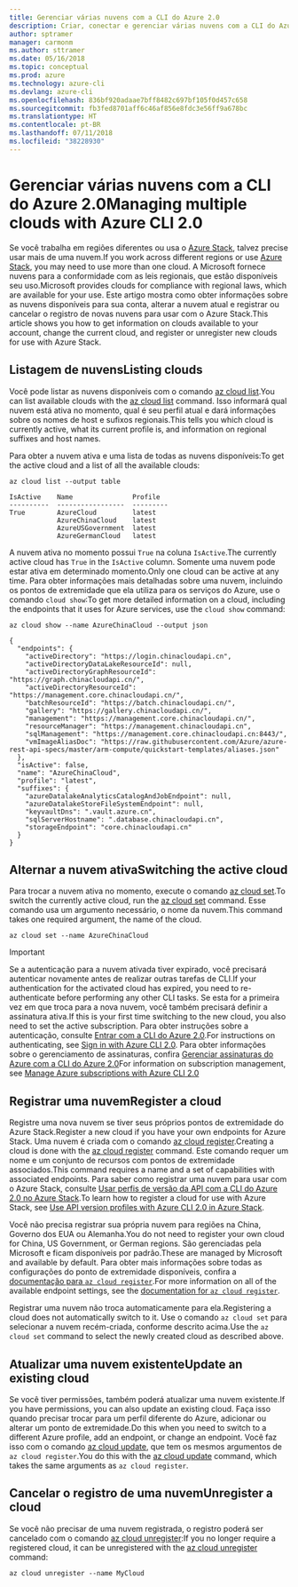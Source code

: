 ```yaml
---
title: Gerenciar várias nuvens com a CLI do Azure 2.0
description: Criar, conectar e gerenciar várias nuvens com a CLI do Azure 2.0.
author: sptramer
manager: carmonm
ms.author: sttramer
ms.date: 05/16/2018
ms.topic: conceptual
ms.prod: azure
ms.technology: azure-cli
ms.devlang: azure-cli
ms.openlocfilehash: 836bf920adaae7bff8482c697bf105f0d457c658
ms.sourcegitcommit: fb3fed8701aff6c46af856e8fdc3e56ff9a678bc
ms.translationtype: HT
ms.contentlocale: pt-BR
ms.lasthandoff: 07/11/2018
ms.locfileid: "38228930"
---
```

# <a name="managing-multiple-clouds-with-azure-cli-20"></a><span data-ttu-id="cf0c0-103">Gerenciar várias nuvens com a CLI do Azure 2.0</span><span class="sxs-lookup"><span data-stu-id="cf0c0-103">Managing multiple clouds with Azure CLI 2.0</span></span>

<span data-ttu-id="cf0c0-104">Se você trabalha em regiões diferentes ou usa o [Azure Stack](https://docs.microsoft.com/azure/azure-stack/user/), talvez precise usar mais de uma nuvem.</span><span class="sxs-lookup"><span data-stu-id="cf0c0-104">If you work across different regions or use [Azure Stack](https://docs.microsoft.com/azure/azure-stack/user/), you may need to use more than one cloud.</span></span> <span data-ttu-id="cf0c0-105">A Microsoft fornece nuvens para a conformidade com as leis regionais, que estão disponíveis seu uso.</span><span class="sxs-lookup"><span data-stu-id="cf0c0-105">Microsoft provides clouds for compliance with regional laws, which are available for your use.</span></span> <span data-ttu-id="cf0c0-106">Este artigo mostra como obter informações sobre as nuvens disponíveis para sua conta, alterar a nuvem atual e registrar ou cancelar o registro de novas nuvens para usar com o Azure Stack.</span><span class="sxs-lookup"><span data-stu-id="cf0c0-106">This article shows you how to get information on clouds available to your account, change the current cloud, and register or unregister new clouds for use with Azure Stack.</span></span>

## <a name="listing-clouds"></a><span data-ttu-id="cf0c0-107">Listagem de nuvens</span><span class="sxs-lookup"><span data-stu-id="cf0c0-107">Listing clouds</span></span>

<span data-ttu-id="cf0c0-108">Você pode listar as nuvens disponíveis com o comando [az cloud list](/cli/azure/cloud#az-cloud-list).</span><span class="sxs-lookup"><span data-stu-id="cf0c0-108">You can list available clouds with the [az cloud list](/cli/azure/cloud#az-cloud-list) command.</span></span> <span data-ttu-id="cf0c0-109">Isso informará qual nuvem está ativa no momento, qual é seu perfil atual e dará informações sobre os nomes de host e sufixos regionais.</span><span class="sxs-lookup"><span data-stu-id="cf0c0-109">This tells you which cloud is currently active, what its current profile is, and information on regional suffixes and host names.</span></span>

<span data-ttu-id="cf0c0-110">Para obter a nuvem ativa e uma lista de todas as nuvens disponíveis:</span><span class="sxs-lookup"><span data-stu-id="cf0c0-110">To get the active cloud and a list of all the available clouds:</span></span>

```azurecli-interactive
az cloud list --output table
```

```output
IsActive    Name               Profile
----------  -----------------  ---------
True        AzureCloud         latest
            AzureChinaCloud    latest
            AzureUSGovernment  latest
            AzureGermanCloud   latest
```

<span data-ttu-id="cf0c0-111">A nuvem ativa no momento possui `True` na coluna `IsActive`.</span><span class="sxs-lookup"><span data-stu-id="cf0c0-111">The currently active cloud has `True` in the `IsActive` column.</span></span> <span data-ttu-id="cf0c0-112">Somente uma nuvem pode estar ativa em determinado momento.</span><span class="sxs-lookup"><span data-stu-id="cf0c0-112">Only one cloud can be active at any time.</span></span> <span data-ttu-id="cf0c0-113">Para obter informações mais detalhadas sobre uma nuvem, incluindo os pontos de extremidade que ela utiliza para os serviços do Azure, use o comando `cloud show`:</span><span class="sxs-lookup"><span data-stu-id="cf0c0-113">To get more detailed information on a cloud, including the endpoints that it uses for Azure services, use the `cloud show` command:</span></span>

```azurecli-interactive
az cloud show --name AzureChinaCloud --output json
```

```output
{
  "endpoints": {
    "activeDirectory": "https://login.chinacloudapi.cn",
    "activeDirectoryDataLakeResourceId": null,
    "activeDirectoryGraphResourceId": "https://graph.chinacloudapi.cn/",
    "activeDirectoryResourceId": "https://management.core.chinacloudapi.cn/",
    "batchResourceId": "https://batch.chinacloudapi.cn/",
    "gallery": "https://gallery.chinacloudapi.cn/",
    "management": "https://management.core.chinacloudapi.cn/",
    "resourceManager": "https://management.chinacloudapi.cn",
    "sqlManagement": "https://management.core.chinacloudapi.cn:8443/",
    "vmImageAliasDoc": "https://raw.githubusercontent.com/Azure/azure-rest-api-specs/master/arm-compute/quickstart-templates/aliases.json"
  },
  "isActive": false,
  "name": "AzureChinaCloud",
  "profile": "latest",
  "suffixes": {
    "azureDatalakeAnalyticsCatalogAndJobEndpoint": null,
    "azureDatalakeStoreFileSystemEndpoint": null,
    "keyvaultDns": ".vault.azure.cn",
    "sqlServerHostname": ".database.chinacloudapi.cn",
    "storageEndpoint": "core.chinacloudapi.cn"
  }
}
```

## <a name="switching-the-active-cloud"></a><span data-ttu-id="cf0c0-114">Alternar a nuvem ativa</span><span class="sxs-lookup"><span data-stu-id="cf0c0-114">Switching the active cloud</span></span>

<span data-ttu-id="cf0c0-115">Para trocar a nuvem ativa no momento, execute o comando [az cloud set](/cli/azure/cloud#az-cloud-set).</span><span class="sxs-lookup"><span data-stu-id="cf0c0-115">To switch the currently active cloud, run the [az cloud set](/cli/azure/cloud#az-cloud-set) command.</span></span> <span data-ttu-id="cf0c0-116">Esse comando usa um argumento necessário, o nome da nuvem.</span><span class="sxs-lookup"><span data-stu-id="cf0c0-116">This command takes one required argument, the name of the cloud.</span></span>

```azurecli-interactive
az cloud set --name AzureChinaCloud
```

> [!IMPORTANT]
> <span data-ttu-id="cf0c0-117">Se a autenticação para a nuvem ativada tiver expirado, você precisará autenticar novamente antes de realizar outras tarefas de CLI.</span><span class="sxs-lookup"><span data-stu-id="cf0c0-117">If your authentication for the activated cloud has expired, you need to re-authenticate before performing any other CLI tasks.</span></span> <span data-ttu-id="cf0c0-118">Se esta for a primeira vez em que troca para a nova nuvem, você também precisará definir a assinatura ativa.</span><span class="sxs-lookup"><span data-stu-id="cf0c0-118">If this is your first time switching to the new cloud, you also need to set the active subscription.</span></span>
> <span data-ttu-id="cf0c0-119">Para obter instruções sobre a autenticação, consulte [Entrar com a CLI do Azure 2.0](authenticate-azure-cli.md).</span><span class="sxs-lookup"><span data-stu-id="cf0c0-119">For instructions on authenticating, see [Sign in with Azure CLI 2.0](authenticate-azure-cli.md).</span></span> <span data-ttu-id="cf0c0-120">Para obter informações sobre o gerenciamento de assinaturas, confira [Gerenciar assinaturas do Azure com a CLI do Azure 2.0](manage-azure-subscriptions-azure-cli.md)</span><span class="sxs-lookup"><span data-stu-id="cf0c0-120">For information on subscription management, see [Manage Azure subscriptions with Azure CLI 2.0](manage-azure-subscriptions-azure-cli.md)</span></span>

## <a name="register-a-cloud"></a><span data-ttu-id="cf0c0-121">Registrar uma nuvem</span><span class="sxs-lookup"><span data-stu-id="cf0c0-121">Register a cloud</span></span>

<span data-ttu-id="cf0c0-122">Registre uma nova nuvem se tiver seus próprios pontos de extremidade do Azure Stack.</span><span class="sxs-lookup"><span data-stu-id="cf0c0-122">Register a new cloud if you have your own endpoints for Azure Stack.</span></span> <span data-ttu-id="cf0c0-123">Uma nuvem é criada com o comando [az cloud register](/cli/azure/cloud#az-cloud-register).</span><span class="sxs-lookup"><span data-stu-id="cf0c0-123">Creating a cloud is done with the [az cloud register](/cli/azure/cloud#az-cloud-register) command.</span></span> <span data-ttu-id="cf0c0-124">Este comando requer um nome e um conjunto de recursos com pontos de extremidade associados.</span><span class="sxs-lookup"><span data-stu-id="cf0c0-124">This command requires a name and a set of capabilities with associated endpoints.</span></span> <span data-ttu-id="cf0c0-125">Para saber como registrar uma nuvem para usar com o Azure Stack, consulte [Usar perfis de versão da API com a CLI do Azure 2.0 no Azure Stack](/azure/azure-stack/user/azure-stack-version-profiles-azurecli2#connect-to-azure-stack).</span><span class="sxs-lookup"><span data-stu-id="cf0c0-125">To learn how to register a cloud for use with Azure Stack, see [Use API version profiles with Azure CLI 2.0 in Azure Stack](/azure/azure-stack/user/azure-stack-version-profiles-azurecli2#connect-to-azure-stack).</span></span>

<span data-ttu-id="cf0c0-126">Você não precisa registrar sua própria nuvem para regiões na China, Governo dos EUA ou Alemanha.</span><span class="sxs-lookup"><span data-stu-id="cf0c0-126">You do not need to register your own cloud for China, US Government, or German regions.</span></span> <span data-ttu-id="cf0c0-127">São gerenciadas pela Microsoft e ficam disponíveis por padrão.</span><span class="sxs-lookup"><span data-stu-id="cf0c0-127">These are managed by Microsoft and available by default.</span></span>  <span data-ttu-id="cf0c0-128">Para obter mais informações sobre todas as configurações do ponto de extremidade disponíveis, confira a [documentação para `az cloud register`](/cli/azure/cloud#az-cloud-register).</span><span class="sxs-lookup"><span data-stu-id="cf0c0-128">For more information on all of the available endpoint settings, see the [documentation for `az cloud register`](/cli/azure/cloud#az-cloud-register).</span></span>

<span data-ttu-id="cf0c0-129">Registrar uma nuvem não troca automaticamente para ela.</span><span class="sxs-lookup"><span data-stu-id="cf0c0-129">Registering a cloud does not automatically switch to it.</span></span> <span data-ttu-id="cf0c0-130">Use o comando `az cloud set` para selecionar a nuvem recém-criada, conforme descrito acima.</span><span class="sxs-lookup"><span data-stu-id="cf0c0-130">Use the `az cloud set` command to select the newly created cloud as described above.</span></span>

## <a name="update-an-existing-cloud"></a><span data-ttu-id="cf0c0-131">Atualizar uma nuvem existente</span><span class="sxs-lookup"><span data-stu-id="cf0c0-131">Update an existing cloud</span></span>

<span data-ttu-id="cf0c0-132">Se você tiver permissões, também poderá atualizar uma nuvem existente.</span><span class="sxs-lookup"><span data-stu-id="cf0c0-132">If you have permissions, you can also update an existing cloud.</span></span> <span data-ttu-id="cf0c0-133">Faça isso quando precisar trocar para um perfil diferente do Azure, adicionar ou alterar um ponto de extremidade.</span><span class="sxs-lookup"><span data-stu-id="cf0c0-133">Do this when you need to switch to a different Azure profile, add an endpoint, or change an endpoint.</span></span>
<span data-ttu-id="cf0c0-134">Você faz isso com o comando [az cloud update](/cli/azure/cloud#az-cloud-update), que tem os mesmos argumentos de `az cloud register`.</span><span class="sxs-lookup"><span data-stu-id="cf0c0-134">You do this with the [az cloud update](/cli/azure/cloud#az-cloud-update) command, which takes the same arguments as `az cloud register`.</span></span>

## <a name="unregister-a-cloud"></a><span data-ttu-id="cf0c0-135">Cancelar o registro de uma nuvem</span><span class="sxs-lookup"><span data-stu-id="cf0c0-135">Unregister a cloud</span></span>

<span data-ttu-id="cf0c0-136">Se você não precisar de uma nuvem registrada, o registro poderá ser cancelado com o comando [az cloud unregister](/cli/azure/cloud#az-cloud-unregister):</span><span class="sxs-lookup"><span data-stu-id="cf0c0-136">If you no longer require a registered cloud, it can be unregistered with the [az cloud unregister](/cli/azure/cloud#az-cloud-unregister) command:</span></span>

```azurecli-interactive
az cloud unregister --name MyCloud
```
